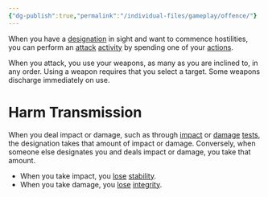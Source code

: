 ```yaml
---
{"dg-publish":true,"permalink":"/individual-files/gameplay/offence/"}
---
```


When you have a [designation](Designations.md) in sight and want to commence hostilities, you can perform an [attack](Attack.md) [activity](Activities.md) by spending one of your [actions](Actions.md).

When you attack, you use your weapons, as many as you are inclined to, in any order. Using a weapon requires that you select a target. Some weapons discharge immediately on use. 

# Harm Transmission
When you deal impact or damage, such as through [impact](Impact.md) or [damage](Damage.md) [tests](Tests.md), the designation takes that amount of impact or damage. Conversely, when someone else designates you and deals impact or damage, you take that amount. 
* When you take impact, you [lose](Loss.md) [stability](Stability.md).
* When you take damage, you [lose](Loss.md) [integrity](Integrity.md). 